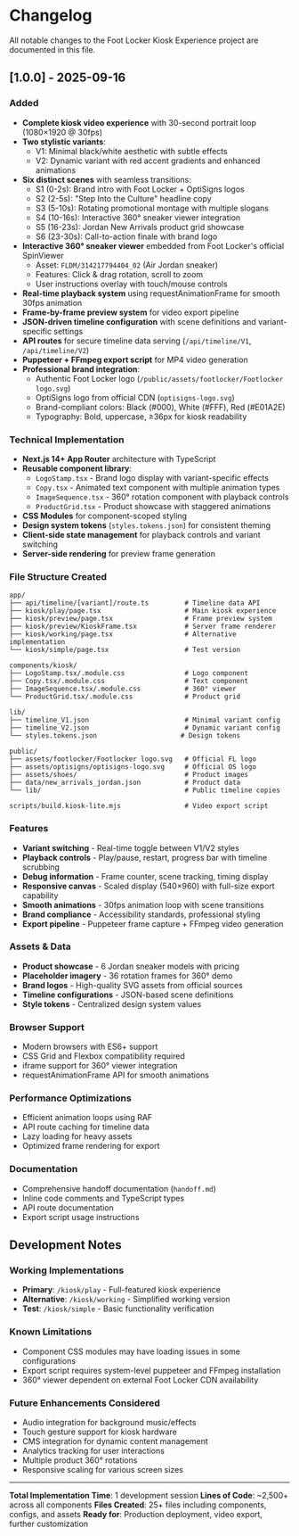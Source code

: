 # Changelog

All notable changes to the Foot Locker Kiosk Experience project are documented in this file.

## [1.0.0] - 2025-09-16

### Added
- **Complete kiosk video experience** with 30-second portrait loop (1080×1920 @ 30fps)
- **Two stylistic variants**:
  - V1: Minimal black/white aesthetic with subtle effects
  - V2: Dynamic variant with red accent gradients and enhanced animations
- **Six distinct scenes** with seamless transitions:
  - S1 (0-2s): Brand intro with Foot Locker + OptiSigns logos
  - S2 (2-5s): "Step Into the Culture" headline copy
  - S3 (5-10s): Rotating promotional montage with multiple slogans
  - S4 (10-16s): Interactive 360° sneaker viewer integration
  - S5 (16-23s): Jordan New Arrivals product grid showcase
  - S6 (23-30s): Call-to-action finale with brand logo
- **Interactive 360° sneaker viewer** embedded from Foot Locker's official SpinViewer
  - Asset: `FLDM/314217794404_02` (Air Jordan sneaker)
  - Features: Click & drag rotation, scroll to zoom
  - User instructions overlay with touch/mouse controls
- **Real-time playback system** using requestAnimationFrame for smooth 30fps animation
- **Frame-by-frame preview system** for video export pipeline
- **JSON-driven timeline configuration** with scene definitions and variant-specific settings
- **API routes** for secure timeline data serving (`/api/timeline/V1`, `/api/timeline/V2`)
- **Puppeteer + FFmpeg export script** for MP4 video generation
- **Professional brand integration**:
  - Authentic Foot Locker logo (`/public/assets/footlocker/Footlocker logo.svg`)
  - OptiSigns logo from official CDN (`optisigns-logo.svg`)
  - Brand-compliant colors: Black (#000), White (#FFF), Red (#E01A2E)
  - Typography: Bold, uppercase, ≥36px for kiosk readability

### Technical Implementation
- **Next.js 14+ App Router** architecture with TypeScript
- **Reusable component library**:
  - `LogoStamp.tsx` - Brand logo display with variant-specific effects
  - `Copy.tsx` - Animated text component with multiple animation types
  - `ImageSequence.tsx` - 360° rotation component with playback controls
  - `ProductGrid.tsx` - Product showcase with staggered animations
- **CSS Modules** for component-scoped styling
- **Design system tokens** (`styles.tokens.json`) for consistent theming
- **Client-side state management** for playback controls and variant switching
- **Server-side rendering** for preview frame generation

### File Structure Created
```
app/
├── api/timeline/[variant]/route.ts         # Timeline data API
├── kiosk/play/page.tsx                     # Main kiosk experience
├── kiosk/preview/page.tsx                  # Frame preview system
├── kiosk/preview/KioskFrame.tsx            # Server frame renderer
├── kiosk/working/page.tsx                  # Alternative implementation
└── kiosk/simple/page.tsx                   # Test version

components/kiosk/
├── LogoStamp.tsx/.module.css               # Logo component
├── Copy.tsx/.module.css                    # Text component
├── ImageSequence.tsx/.module.css           # 360° viewer
└── ProductGrid.tsx/.module.css             # Product grid

lib/
├── timeline_V1.json                        # Minimal variant config
├── timeline_V2.json                        # Dynamic variant config
└── styles.tokens.json                     # Design tokens

public/
├── assets/footlocker/Footlocker logo.svg   # Official FL logo
├── assets/optisigns/optisigns-logo.svg     # Official OS logo
├── assets/shoes/                           # Product images
├── data/new_arrivals_jordan.json           # Product data
└── lib/                                    # Public timeline copies

scripts/build.kiosk-lite.mjs                # Video export script
```

### Features
- **Variant switching** - Real-time toggle between V1/V2 styles
- **Playback controls** - Play/pause, restart, progress bar with timeline scrubbing
- **Debug information** - Frame counter, scene tracking, timing display
- **Responsive canvas** - Scaled display (540×960) with full-size export capability
- **Smooth animations** - 30fps animation loop with scene transitions
- **Brand compliance** - Accessibility standards, professional styling
- **Export pipeline** - Puppeteer frame capture + FFmpeg video generation

### Assets & Data
- **Product showcase** - 6 Jordan sneaker models with pricing
- **Placeholder imagery** - 36 rotation frames for 360° demo
- **Brand logos** - High-quality SVG assets from official sources
- **Timeline configurations** - JSON-based scene definitions
- **Style tokens** - Centralized design system values

### Browser Support
- Modern browsers with ES6+ support
- CSS Grid and Flexbox compatibility required
- iframe support for 360° viewer integration
- requestAnimationFrame API for smooth animations

### Performance Optimizations
- Efficient animation loops using RAF
- API route caching for timeline data
- Lazy loading for heavy assets
- Optimized frame rendering for export

### Documentation
- Comprehensive handoff documentation (`handoff.md`)
- Inline code comments and TypeScript types
- API route documentation
- Export script usage instructions

## Development Notes

### Working Implementations
- **Primary**: `/kiosk/play` - Full-featured kiosk experience
- **Alternative**: `/kiosk/working` - Simplified working version
- **Test**: `/kiosk/simple` - Basic functionality verification

### Known Limitations
- Component CSS modules may have loading issues in some configurations
- Export script requires system-level puppeteer and FFmpeg installation
- 360° viewer dependent on external Foot Locker CDN availability

### Future Enhancements Considered
- Audio integration for background music/effects
- Touch gesture support for kiosk hardware
- CMS integration for dynamic content management
- Analytics tracking for user interactions
- Multiple product 360° rotations
- Responsive scaling for various screen sizes

---

**Total Implementation Time**: 1 development session
**Lines of Code**: ~2,500+ across all components
**Files Created**: 25+ files including components, configs, and assets
**Ready for**: Production deployment, video export, further customization